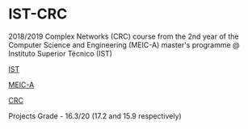 # IST-CRC

2018/2019 Complex Networks (CRC) course from the 2nd year of the Computer Science and Engineering (MEIC-A) master's programme @ Instituto Superior Técnico (IST)

[IST](https://tecnico.ulisboa.pt/en/)

[MEIC-A](https://fenix.tecnico.ulisboa.pt/cursos/meic-a)

[CRC](https://fenix.tecnico.ulisboa.pt/disciplinas/CRC/2018-2019/1-semestre)

Projects Grade - 16.3/20 (17.2 and 15.9 respectively)
